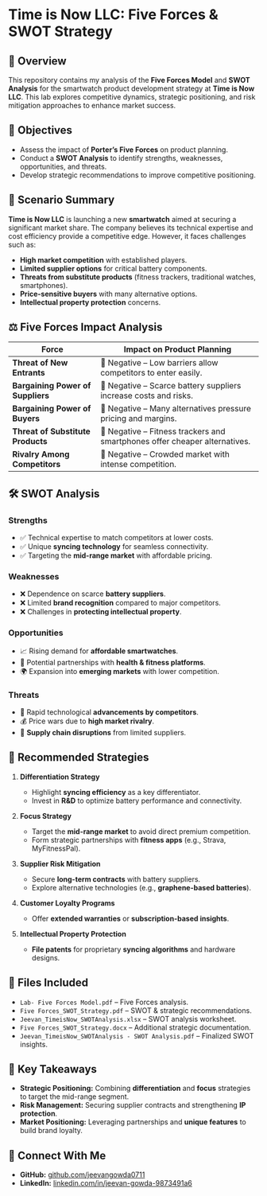 # Time is Now LLC: Five Forces & SWOT Strategy

## 📌 Overview
This repository contains my analysis of the **Five Forces Model** and **SWOT Analysis** for the smartwatch product development strategy at **Time is Now LLC**. This lab explores competitive dynamics, strategic positioning, and risk mitigation approaches to enhance market success.

## 🎯 Objectives
- Assess the impact of **Porter’s Five Forces** on product planning.
- Conduct a **SWOT Analysis** to identify strengths, weaknesses, opportunities, and threats.
- Develop strategic recommendations to improve competitive positioning.

## 📝 Scenario Summary
**Time is Now LLC** is launching a new **smartwatch** aimed at securing a significant market share. The company believes its technical expertise and cost efficiency provide a competitive edge. However, it faces challenges such as:
- **High market competition** with established players.
- **Limited supplier options** for critical battery components.
- **Threats from substitute products** (fitness trackers, traditional watches, smartphones).
- **Price-sensitive buyers** with many alternative options.
- **Intellectual property protection** concerns.

## ⚖️ Five Forces Impact Analysis
| Force | Impact on Product Planning |
|--------|---------------------------|
| **Threat of New Entrants** | 🔴 Negative – Low barriers allow competitors to enter easily. |
| **Bargaining Power of Suppliers** | 🔴 Negative – Scarce battery suppliers increase costs and risks. |
| **Bargaining Power of Buyers** | 🔴 Negative – Many alternatives pressure pricing and margins. |
| **Threat of Substitute Products** | 🔴 Negative – Fitness trackers and smartphones offer cheaper alternatives. |
| **Rivalry Among Competitors** | 🔴 Negative – Crowded market with intense competition. |

## 🛠️ SWOT Analysis
### **Strengths**
- ✅ Technical expertise to match competitors at lower costs.
- ✅ Unique **syncing technology** for seamless connectivity.
- ✅ Targeting the **mid-range market** with affordable pricing.

### **Weaknesses**
- ❌ Dependence on scarce **battery suppliers**.
- ❌ Limited **brand recognition** compared to major competitors.
- ❌ Challenges in **protecting intellectual property**.

### **Opportunities**
- 📈 Rising demand for **affordable smartwatches**.
- 🔗 Potential partnerships with **health & fitness platforms**.
- 🌍 Expansion into **emerging markets** with lower competition.

### **Threats**
- 🚀 Rapid technological **advancements by competitors**.
- 💰 Price wars due to **high market rivalry**.
- 🔄 **Supply chain disruptions** from limited suppliers.

## 🚀 Recommended Strategies
1. **Differentiation Strategy**  
   - Highlight **syncing efficiency** as a key differentiator.
   - Invest in **R&D** to optimize battery performance and connectivity.
   
2. **Focus Strategy**  
   - Target the **mid-range market** to avoid direct premium competition.
   - Form strategic partnerships with **fitness apps** (e.g., Strava, MyFitnessPal).
   
3. **Supplier Risk Mitigation**  
   - Secure **long-term contracts** with battery suppliers.
   - Explore alternative technologies (e.g., **graphene-based batteries**).
   
4. **Customer Loyalty Programs**  
   - Offer **extended warranties** or **subscription-based insights**.
   
5. **Intellectual Property Protection**  
   - **File patents** for proprietary **syncing algorithms** and hardware designs.
   
## 📂 Files Included
- `Lab- Five Forces Model.pdf` – Five Forces analysis.
- `Five Forces_SWOT_Strategy.pdf` – SWOT & strategic recommendations.
- `Jeevan_TimeisNow_SWOTAnalysis.xlsx` – SWOT analysis worksheet.
- `Five Forces_SWOT_Strategy.docx` – Additional strategic documentation.
- `Jeevan_TimeisNow_SWOTAnalysis - SWOT Analysis.pdf` – Finalized SWOT insights.

## 🔑 Key Takeaways
- **Strategic Positioning:** Combining **differentiation** and **focus** strategies to target the mid-range segment.
- **Risk Management:** Securing supplier contracts and strengthening **IP protection**.
- **Market Positioning:** Leveraging partnerships and **unique features** to build brand loyalty.

## 🔗 Connect With Me
- **GitHub:** [github.com/jeevangowda0711](https://github.com/jeevangowda0711)
- **LinkedIn:** [linkedin.com/in/jeevan-gowda-9873491a6](https://www.linkedin.com/in/jeevan-gowda-9873491a6/)

